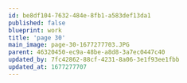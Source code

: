 ```yaml
---
id: be8df104-7632-484e-8fb1-a583def13da1
published: false
blueprint: work
title: 'page 30'
main_image: page-30-1677277703.JPG
parent: 46320450-ec9a-48be-a8d8-3a7ec0447c40
updated_by: 7fc42862-88cf-4231-8a06-3e1f93ee1fbb
updated_at: 1677277707
---
```

